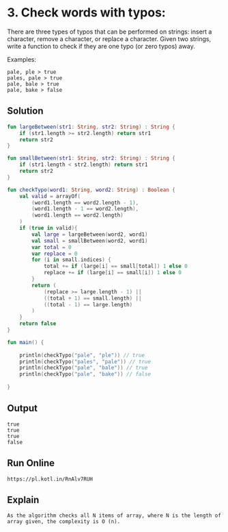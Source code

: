 # 3. Check words with typos:
There are three types of typos that can be performed on strings: insert a character,
remove a character, or replace a character. Given two strings, write a function to
check if they are one typo (or zero typos) away.

Examples:
```
pale, ple ­> true
pales, pale ­> true
pale, bale ­> true
pale, bake ­> false
```

## Solution
``` kotlin
fun largeBetween(str1: String, str2: String) : String {
    if (str1.length >= str2.length) return str1
    return str2
}

fun smallBetween(str1: String, str2: String) : String {
    if (str1.length < str2.length) return str1
    return str2
}

fun checkTypo(word1: String, word2: String) : Boolean {
    val valid = arrayOf(
        (word1.length == word2.length - 1),
        (word1.length - 1 == word2.length),
        (word1.length == word2.length)
    )
    if (true in valid){
        val large = largeBetween(word2, word1)
        val small = smallBetween(word2, word1)
        var total = 0
        var replace = 0
        for (i in small.indices) {
            total += if (large[i] == small[total]) 1 else 0
            replace += if (large[i] == small[i]) 1 else 0
        }
        return (
            (replace >= large.length - 1) ||
            ((total + 1) == small.length) ||
            ((total - 1) == large.length)
        )
    }
    return false
}

fun main() { 
    
    println(checkTypo("pale", "ple")) // true
    println(checkTypo("pales", "pale")) // true
    println(checkTypo("pale", "bale")) // true
    println(checkTypo("pale", "bake")) // false
    
}
```

## Output
```
true
true
true
false
```

## Run Online
```
https://pl.kotl.in/RnAlv7RUH
```


## Explain
```
As the algorithm checks all N items of array, where N is the length of array given, the complexity is O (n).
```
